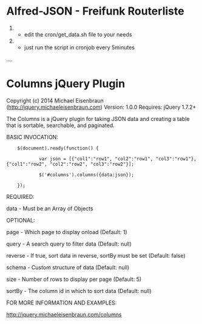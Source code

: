 # Alfred-JSON - Freifunk Routerliste

1. - edit the cron/get_data.sh file to your needs

2. - just run the script in cronjob every 5minutes

....



# Columns jQuery Plugin

Copyright (c) 2014 Michael Eisenbraun (http://jquery.michaeleisenbraun.com)
Version: 1.0.0
Requires: jQuery 1.7.2+

The Columns is a jQuery plugin for taking JSON data and creating a table that is sortable, searchable, and paginated.

BASIC INVOCATION:

        $(document).ready(function() {

                var json = [{"col1":"row1", "col2":"row1", "col3":"row1"}, {"col1":"row2", "col2":"row2", "col3":"row2"}];

                $('#columns').columns({data:json});

        });

REQUIRED:

data - Must be an Array of Objects

OPTIONAL:

page - Which page to display onload (Default: 1)

query - A search query to filter data (Default: null)

reverse - If true, sort data in reverse, sortBy must be set (Default: false)

schema - Custom structure of data (Default: null)

size - Number of rows to display per page (Default: 5)

sortBy - The column id in which to sort data (Default: null)


FOR MORE INFORMATION AND EXAMPLES:

http://jquery.michaeleisenbraun.com/columns
